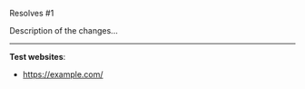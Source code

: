 <!-- Add any related issues and a description of the changes proposed in the pull request. -->
Resolves \#1

Description of the changes...

---
<!-- List the pages that should be automatically tested as part of your custom metric changes. -->
**Test websites**:


- https://example.com/
